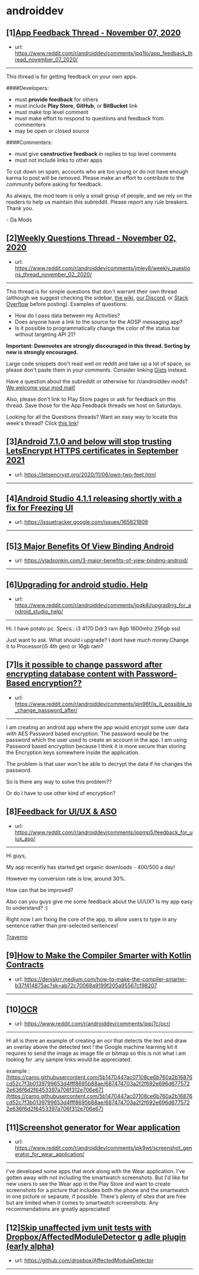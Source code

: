 # androiddev
## [1][App Feedback Thread - November 07, 2020](https://www.reddit.com/r/androiddev/comments/jpq1lo/app_feedback_thread_november_07_2020/)
- url: https://www.reddit.com/r/androiddev/comments/jpq1lo/app_feedback_thread_november_07_2020/
---
This thread is for getting feedback on your own apps.

####Developers:

- must **provide feedback** for others
- must include **Play Store**, **GitHub**, or **BitBucket** link
- must make top level comment
- must make effort to respond to questions and feedback from commenters
- may be open or closed source

####Commenters:

- must give **constructive feedback** in replies to top level comments
- must not include links to other apps

To cut down on spam, accounts who are too young or do not have enough karma to post will be removed. Please make an effort to contribute to the community before asking for feedback.

As always, the mod team is only a small group of people, and we rely on the readers to help us maintain this subreddit. Please report any rule breakers. Thank you.

\- Da Mods
## [2][Weekly Questions Thread - November 02, 2020](https://www.reddit.com/r/androiddev/comments/jmley8/weekly_questions_thread_november_02_2020/)
- url: https://www.reddit.com/r/androiddev/comments/jmley8/weekly_questions_thread_november_02_2020/
---
This thread is for simple questions that don't warrant their own thread (although we suggest checking the sidebar, [the wiki](http://www.reddit.com/r/androiddev/wiki/), [our Discord](https://discord.gg/D2cNrqX), or [Stack Overflow](http://stackoverflow.com) before posting). Examples of questions:

* How do I pass data between my Activities?
* Does anyone have a link to the source for the AOSP messaging app?
* Is it possible to programmatically change the color of the status bar without targeting API 21?

**Important: Downvotes are strongly discouraged in this thread. Sorting by new is strongly encouraged.**

Large code snippets don't read well on reddit and take up a lot of space, so please don't paste them in your comments. Consider linking [Gists](https://gist.github.com) instead.

Have a question about the subreddit or otherwise for /r/androiddev mods? [We welcome your mod mail!](http://www.reddit.com/message/compose?to=%2Fr%2Fandroiddev)

Also, please don't link to Play Store pages or ask for feedback on this thread. Save those for the App Feedback threads we host on Saturdays.

Looking for all the Questions threads? Want an easy way to locate this week's thread? Click [this link](https://www.reddit.com/r/androiddev/search?q=title%3A%22questions+thread%22+author%3A%22AutoModerator%22&amp;restrict_sr=on&amp;sort=new&amp;t=all)!
## [3][Android 7.1.0 and below will stop trusting LetsEncrypt HTTPS certificates in September 2021](https://www.reddit.com/r/androiddev/comments/jpjsvy/android_710_and_below_will_stop_trusting/)
- url: https://letsencrypt.org/2020/11/06/own-two-feet.html
---

## [4][Android Studio 4.1.1 releasing shortly with a fix for Freezing UI](https://www.reddit.com/r/androiddev/comments/jp64ic/android_studio_411_releasing_shortly_with_a_fix/)
- url: https://issuetracker.google.com/issues/165821809
---

## [5][3 Major Benefits Of View Binding Android](https://www.reddit.com/r/androiddev/comments/jpqnqa/3_major_benefits_of_view_binding_android/)
- url: https://vladsonkin.com/3-major-benefits-of-view-binding-android/
---

## [6][Upgrading for android studio. Help](https://www.reddit.com/r/androiddev/comments/jpqk4i/upgrading_for_android_studio_help/)
- url: https://www.reddit.com/r/androiddev/comments/jpqk4i/upgrading_for_android_studio_help/
---
Hi. I have potato pc.
Specs : 
i3 4170
Ddr3 ram 8gb 1600mhz
256gb ssd 

Just want to ask. What should i upgrade? I dont have much money.Change it to  Processor(i5 4th gen) or 16gb ram?
## [7][Is it possible to change password after encrypting database content with Password-Based encryption??](https://www.reddit.com/r/androiddev/comments/jpn96f/is_it_possible_to_change_password_after/)
- url: https://www.reddit.com/r/androiddev/comments/jpn96f/is_it_possible_to_change_password_after/
---
I am creating an android app where the app would encrypt some user data with AES Password based encryption. The password would be the password which the user used to create an account in the app. I am using Password based encryption because I think it is more secure than storing the Encryption keys somewhere inside the application.

The problem is that user won't be able to decrypt the data if he changes the password.

So is there any way to solve this problem??

Or do I have to use other kind of encryption?
## [8][Feedback for UI/UX &amp; ASO](https://www.reddit.com/r/androiddev/comments/jppmp5/feedback_for_uiux_aso/)
- url: https://www.reddit.com/r/androiddev/comments/jppmp5/feedback_for_uiux_aso/
---
Hi guys,

My app recently has started get organic downloads - 400/500 a day!

However my conversion rate is low, around 30%.

How can that be improved?

Also can you guys give me some feedback about the UI/UX? Is my app easy to understand? :)

Right now I am fixing the core of the app, to allow users to type in any sentence rather than pre-selected sentences! 

[Travemo ](https://play.google.com/store/apps/details?id=com.anulagarwal.travemo)
## [9][How to Make the Compiler Smarter with Kotlin Contracts](https://www.reddit.com/r/androiddev/comments/jp8fg1/how_to_make_the_compiler_smarter_with_kotlin/)
- url: https://deniskrr.medium.com/how-to-make-the-compiler-smarter-b37f414875ac?sk=ab72c70068a9199f205a95567cf98207
---

## [10][OCR](https://www.reddit.com/r/androiddev/comments/jppj7c/ocr/)
- url: https://www.reddit.com/r/androiddev/comments/jppj7c/ocr/
---
Hi all is there an example of creating an ocr that detects the text and draw an overlay above the detected text ! the Google machine learning kit it requires to send the image as image file or bitmap so this is not what i am looking for .any sample links would be appreciated.  


example :  
[https://camo.githubusercontent.com/5b1470447ac07108ce6b760a2b16876cd52c7f3b0139799653d4fff8695b88ae/687474703a2f2f692e696d6775722e636f6d2f6453397a706f312e706e67](https://camo.githubusercontent.com/5b1470447ac07108ce6b760a2b16876cd52c7f3b0139799653d4fff8695b88ae/687474703a2f2f692e696d6775722e636f6d2f6453397a706f312e706e67)
## [11][Screenshot generator for Wear application](https://www.reddit.com/r/androiddev/comments/jpk9wt/screenshot_generator_for_wear_application/)
- url: https://www.reddit.com/r/androiddev/comments/jpk9wt/screenshot_generator_for_wear_application/
---
I've developed some apps that work along with the Wear application. I've gotten away with not including the smartwatch screenshots. But I'd like for new users to see the Wear app in the Play Store and want to create screenshots for a picture that includes both the phone and the smartwatch in one picture or separate, if possible. There's plenty of sites that are free but are limited when it comes to smartwatch screenshots. Any recommendations are greatly appreciated!
## [12][Skip unaffected jvm unit tests with Dropbox/AffectedModuleDetector g adle plugin (early alpha)](https://www.reddit.com/r/androiddev/comments/jp4xye/skip_unaffected_jvm_unit_tests_with/)
- url: https://github.com/dropbox/AffectedModuleDetector
---

